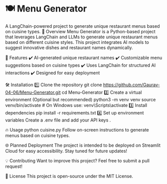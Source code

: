 # 🍽️ Menu Generator
A LangChain-powered project to generate unique restaurant menus based on cuisine types.
🌟 Overview
Menu Generator is a Python-based project that leverages LangChain and LLMs to generate unique restaurant menus based on different cuisine styles. This project integrates AI models to suggest innovative dishes and restaurant names dynamically.

🚀 Features
✔️ AI-generated unique restaurant names
✔️ Customizable menu suggestions based on cuisine types
✔️ Uses LangChain for structured AI interactions
✔️ Designed for easy deployment

🛠️ Installation
1️⃣ Clone the repository
git clone https://github.com/Gaurav-04-06/Menu-Generator.git
cd Menu-Generator
2️⃣ Create a virtual environment (Optional but recommended)
python3 -m venv venv
source venv/bin/activate  # On Windows use: venv\Scripts\activate
3️⃣ Install dependencies
pip install -r requirements.txt
4️⃣ Set up environment variables
Create a .env file and add your API keys .

🔥 Usage
python cuisine.py
Follow on-screen instructions to generate menus based on cuisine types.

🌐 Planned Deployment
The project is intended to be deployed on Streamlit Cloud for easy accessibility. Stay tuned for future updates!

💡 Contributing
Want to improve this project? Feel free to submit a pull request!

📜 License
This project is open-source under the MIT License.

